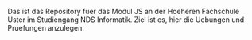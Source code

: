 Das ist das Repository fuer das Modul JS an der Hoeheren Fachschule Uster im Studiengang NDS Informatik. Ziel ist es, hier die Uebungen und Pruefungen anzulegen.
